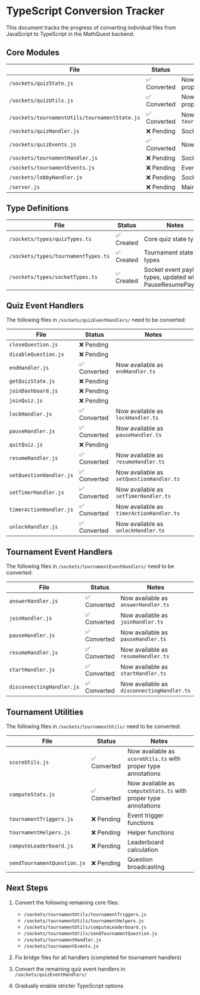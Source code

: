 # TypeScript Conversion Tracker

This document tracks the progress of converting individual files from JavaScript to TypeScript in the MathQuest backend.

## Core Modules

| File | Status | Notes |
|------|--------|-------|
| `/sockets/quizState.js` | ✅ Converted | Now available as `quizState.ts` with proper type annotations |
| `/sockets/quizUtils.js` | ✅ Converted | Now available as `quizUtils.ts` with proper type annotations |
| `/sockets/tournamentUtils/tournamentState.js` | ✅ Converted | Now available as `tournamentUtils/tournamentState.ts` |
| `/sockets/quizHandler.js` | ❌ Pending | Socket event registration |
| `/sockets/quizEvents.js` | ✅ Converted | Now available as `quizEvents.ts` |
| `/sockets/tournamentHandler.js` | ❌ Pending | Socket event registration |
| `/sockets/tournamentEvents.js` | ❌ Pending | Event handler registration |
| `/sockets/lobbyHandler.js` | ❌ Pending | Socket event registration |
| `/server.js` | ❌ Pending | Main server initialization |

## Type Definitions

| File | Status | Notes |
|------|--------|-------|
| `/sockets/types/quizTypes.ts` | ✅ Created | Core quiz state types |
| `/sockets/types/tournamentTypes.ts` | ✅ Created | Tournament state types |
| `/sockets/types/socketTypes.ts` | ✅ Created | Socket event payload types, updated with PauseResumePayload |

## Quiz Event Handlers

The following files in `/sockets/quizEventHandlers/` need to be converted:

| File | Status | Notes |
|------|--------|-------|
| `closeQuestion.js` | ❌ Pending | |
| `disableQuestion.js` | ❌ Pending | |
| `endHandler.js` | ✅ Converted | Now available as `endHandler.ts` |
| `getQuizState.js` | ❌ Pending | |
| `joinDashboard.js` | ❌ Pending | |
| `joinQuiz.js` | ❌ Pending | |
| `lockHandler.js` | ✅ Converted | Now available as `lockHandler.ts` |
| `pauseHandler.js` | ✅ Converted | Now available as `pauseHandler.ts` |
| `quitQuiz.js` | ❌ Pending | |
| `resumeHandler.js` | ✅ Converted | Now available as `resumeHandler.ts` |
| `setQuestionHandler.js` | ✅ Converted | Now available as `setQuestionHandler.ts` |
| `setTimerHandler.js` | ✅ Converted | Now available as `setTimerHandler.ts` |
| `timerActionHandler.js` | ✅ Converted | Now available as `timerActionHandler.ts` |
| `unlockHandler.js` | ✅ Converted | Now available as `unlockHandler.ts` |

## Tournament Event Handlers

The following files in `/sockets/tournamentEventHandlers/` need to be converted:

| File | Status | Notes |
|------|--------|-------|
| `answerHandler.js` | ✅ Converted | Now available as `answerHandler.ts` |
| `joinHandler.js` | ✅ Converted | Now available as `joinHandler.ts` |
| `pauseHandler.js` | ✅ Converted | Now available as `pauseHandler.ts` |
| `resumeHandler.js` | ✅ Converted | Now available as `resumeHandler.ts` |
| `startHandler.js` | ✅ Converted | Now available as `startHandler.ts` |
| `disconnectingHandler.js` | ✅ Converted | Now available as `disconnectingHandler.ts` |

## Tournament Utilities

The following files in `/sockets/tournamentUtils/` need to be converted:

| File | Status | Notes |
|------|--------|-------|
| `scoreUtils.js` | ✅ Converted | Now available as `scoreUtils.ts` with proper type annotations |
| `computeStats.js` | ✅ Converted | Now available as `computeStats.ts` with proper type annotations |
| `tournamentTriggers.js` | ❌ Pending | Event trigger functions |
| `tournamentHelpers.js` | ❌ Pending | Helper functions |
| `computeLeaderboard.js` | ❌ Pending | Leaderboard calculation |
| `sendTournamentQuestion.js` | ❌ Pending | Question broadcasting | 

## Next Steps

1. Convert the following remaining core files:
   - `/sockets/tournamentUtils/tournamentTriggers.js`
   - `/sockets/tournamentUtils/tournamentHelpers.js`  
   - `/sockets/tournamentUtils/computeLeaderboard.js`
   - `/sockets/tournamentUtils/sendTournamentQuestion.js`
   - `/sockets/tournamentHandler.js`
   - `/sockets/tournamentEvents.js`

2. Fix bridge files for all handlers (completed for tournament handlers)

3. Convert the remaining quiz event handlers in `/sockets/quizEventHandlers/`

4. Gradually enable stricter TypeScript options
